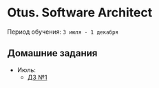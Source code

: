 # Otus. Software Architect
Период обучения: `3 июля - 1 декабря`

## Домашние задания
- Июль:
  - [ДЗ №1](./homeworks/july/homework_1.md)